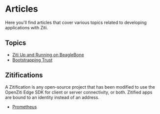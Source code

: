 # Articles

Here you'll find articles that cover various topics related to developing
applications with Ziti.

## Topics

* [Ziti Up and Running on BeagleBone](./c-sdk-on-beaglebone.md)
* [Bootstrapping Trust](./bootstrapping-trust/part-01.encryption-everywhere.md)

## Zitifications

A Zitification is any open-source project that has been modified to use the OpenZiti Edge SDK for client or server connectivity, or both. Zitified apps are bound to an identity instead of an address.

* [Prometheus](./zitification/prometheus/part1.md)
